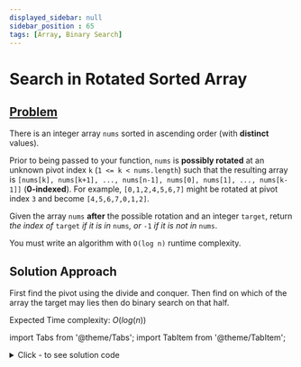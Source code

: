 ```yaml
---
displayed_sidebar: null
sidebar_position : 65
tags: [Array, Binary Search]
---
```


# Search in Rotated Sorted Array

## [Problem](https://leetcode.com/problems/search-in-rotated-sorted-array/)

<p>There is an integer array <code>nums</code> sorted in ascending order (with <strong>distinct</strong> values).</p>

<p>Prior to being passed to your function, <code>nums</code> is <strong>possibly rotated</strong> at an unknown pivot index <code>k</code> (<code>1 &lt;= k &lt; nums.length</code>) such that the resulting array is <code>[nums[k], nums[k+1], ..., nums[n-1], nums[0], nums[1], ..., nums[k-1]]</code> (<strong>0-indexed</strong>). For example, <code>[0,1,2,4,5,6,7]</code> might be rotated at pivot index <code>3</code> and become <code>[4,5,6,7,0,1,2]</code>.</p>

<p>Given the array <code>nums</code> <strong>after</strong> the possible rotation and an integer <code>target</code>, return <em>the index of </em><code>target</code><em> if it is in </em><code>nums</code><em>, or </em><code>-1</code><em> if it is not in </em><code>nums</code>.</p>

<p>You must write an algorithm with <code>O(log n)</code> runtime complexity.</p>

## Solution Approach
First find the pivot using the divide and conquer. Then find on which of the array the target may lies then do binary search on that half.

Expected Time complexity: $O(log(n))$

import Tabs from '@theme/Tabs';
import TabItem from '@theme/TabItem';

<details><summary>Click - to see solution code</summary>

<Tabs>
<TabItem value="cpp" label="C++">

```cpp
class Solution {
   public:
    int search(vector<int>& nums, int target) {
        int n = nums.size();
        // finding the pivot.
        int start = 0, end = n - 1;
        while (start < end) {
            int mid = start + (end - start) / 2;
            if (nums[mid] <= nums[end]) {
                end = mid;
            } else {
                start = mid + 1;
            }
        }
        // start if the pivot + 1
        if (target <= nums[n - 1]) {
            end = n - 1;
        } else {
            end = start - 1;
            start = 0;
        }

        while (start <= end) {
            int mid = start + (end - start) / 2;
            if (target == nums[mid]) return mid;
            if (nums[mid] > target)
                end = mid - 1;
            else
                start = mid + 1;
        }
        return -1;
    }
};

```
</TabItem>
</Tabs>

</details>
